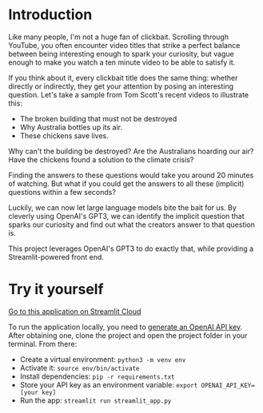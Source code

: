 # Introduction

Like many people, I'm not a huge fan of clickbait. Scrolling through YouTube, you often encounter
video titles that strike a perfect balance between being interesting enough to spark your curiosity,
but vague enough to make you watch a ten minute video to be able to satisfy it.

If you think about it, every clickbait title does the same thing: whether directly or indirectly, they
get your attention by posing an interesting question. Let's take a sample from Tom Scott's recent 
videos to illustrate this:

- The broken building that must not be destroyed
- Why Australia bottles up its air.
- These chickens save lives.

Why can't the building be destroyed? Are the Australians hoarding our air? Have the chickens found a solution to the climate crisis?

Finding the answers to these questions would take you around 20 minutes of watching. But what
if you could get the answers to all these (implicit) questions within a few seconds?

Luckily, we can now let large language models bite the bait for us. By cleverly using OpenAI's GPT3, we can
identify the implicit question that sparks our curiosity and find out what the creators answer to that question is.

This project leverages OpenAI's GPT3 to do exactly that, while providing a Streamlit-powered front end. 

# Try it yourself
[Go to this application on Streamlit Cloud](https://mennoliefstingh-bait-biter-streamlit-29cy1g.streamlit.app/)

To run the application locally, you need to [generate an OpenAI API key](https://openai.com/join/). 
After obtaining one, clone the project and open the project folder in your terminal. From there:
- Create a virtual environment: `python3 -m venv env`
- Activate it: `source env/bin/activate`
- Install dependencies: `pip -r requirements.txt`
- Store your API key as an environment variable: `export OPENAI_API_KEY=[your key]`
- Run the app: `streamlit run streamlit_app.py`